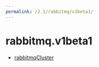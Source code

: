 ```yaml
---
permalink: /2.1/rabbitmq/v1beta1/
---
```


# rabbitmq.v1beta1



* [rabbitmqCluster](rabbitmqCluster.md)